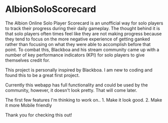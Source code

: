 # AlbionSoloScorecard

The Albion Online Solo Player Scorecard is an unofficial way for solo players to track their progress during their daily gameplay.  The thought behind it is that solo players often times feel like they are not making progress because they tend to focus on the more negative experience of getting ganked rather than focusing on what they were able to accomplish before that point.  To combat this, Blackboa and his stream community came up with a number of key performance indicators (KPI) for solo players to give themselves credit for.

This project is personally inspired by Blackboa. I am new to coding and found this to be a great first project.

Currently this webapp has full functionality and could be used by the community, however, it doesn't look pretty. That will come later.

The first few features I'm thinking to work on.. 1.  Make it look good. 2. Make it more Mobile friendly

Thank you for checking this out!
